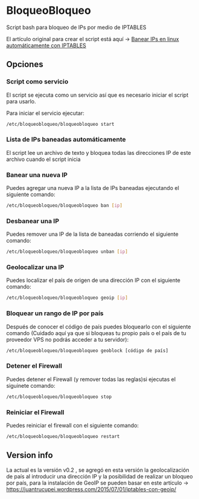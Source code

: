 # BloqueoBloqueo
Script bash para bloqueo de IPs por medio de IPTABLES

El artículo original para crear el script está aquí -> [Banear IPs en linux automáticamente con IPTABLES](http://rolandocaldas.com/linux/script-banear-ips-en-linux-iptables)

## Opciones

### Script como servicio

El script se ejecuta como un servicio así que es necesario iniciar el script para usarlo.

Para iniciar el servicio ejecutar:


```bash
/etc/bloqueobloqueo/bloqueobloqueo start
```

### Lista de IPs baneadas automáticamente

El script lee un archivo de texto y bloquea todas las direcciones IP de este archivo cuando el script inicia

### Banear una nueva IP

Puedes agregar una nueva IP a la lista de IPs baneadas ejecutando el siguiente comando:

```bash
/etc/bloqueobloqueo/bloqueobloqueo ban [ip]
```

### Desbanear una IP

Puedes remover una IP de la lista de baneadas corriendo el siguiente comando:

```bash
/etc/bloqueobloqueo/bloqueobloqueo unban [ip]
```

### Geolocalizar una IP

Puedes localizar el país de origen de una dirección IP con el siguiente comando:

```bash
/etc/bloqueobloqueo/bloqueobloqueo geoip [ip]
```
### Bloquear un rango de IP por país

Después de conocer el código de país puedes bloquearlo con el siguiente comando (Cuidado aquí ya que si bloqueas tu propio país o el país de tu proveedor VPS no podrás acceder a tu servidor):

```bash
/etc/bloqueobloqueo/bloqueobloqueo geoblock [código de país]
```

### Detener el Firewall

Puedes detener el Firewall (y remover todas las reglas)si ejecutas el siguinete comando:

```bash
/etc/bloqueobloqueo/bloqueobloqueo stop
```

### Reiniciar el Firewall

Puedes reiniciar el firewall con el siguiente comando:

```bash
/etc/bloqueobloqueo/bloqueobloqueo restart
```

## Version info

La actual es la versión v0.2 , se agregó en esta versión la geolocalización de país al introducir una dirección IP y la posibilidad de realizar un bloqueo por país, para la instalación de GeoIP se pueden basar en este artículo -> https://juantrucupei.wordpress.com/2015/07/01/iptables-con-geoip/

